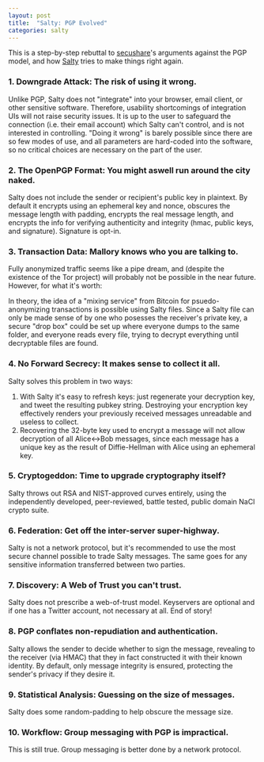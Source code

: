 ```yaml
---
layout: post
title:  "Salty: PGP Evolved"
categories: salty
---
```


This is a step-by-step rebuttal to [secushare](http://secushare.org/PGP)'s arguments against the PGP model, and how [Salty](https://s8f.org/salty.html) tries to make things right again.

### 1. Downgrade Attack: The risk of using it wrong.

Unlike PGP, Salty does not "integrate" into your browser, email client, or other sensitive software. Therefore, usability shortcomings of integration UIs will not raise security issues. It is up to the user to safeguard the connection (i.e. their email account) which Salty can't control, and is not interested in controlling. "Doing it wrong" is barely possible since there are so few modes of use, and all parameters are hard-coded into the software, so no critical choices are necessary on the part of the user.

### 2. The OpenPGP Format: You might aswell run around the city naked.

Salty does not include the sender or recipient's public key in plaintext. By default it encrypts using an ephemeral key and nonce, obscures the message length with padding, encrypts the real message length, and encrypts the info for verifying authenticity and integrity (hmac, public keys, and signature). Signature is opt-in.

### 3. Transaction Data: Mallory knows who you are talking to.

Fully anonymized traffic seems like a pipe dream, and (despite the existence of the Tor project) will probably not be possible in the near future. However, for what it's worth:

In theory, the idea of a "mixing service" from Bitcoin for psuedo-anonymizing transactions is possible using Salty files. Since a Salty file can only be made sense of by one who posesses the receiver's private key, a secure "drop box" could be set up where everyone dumps to the same folder, and everyone reads every file, trying to decrypt everything until decryptable files are found.

### 4. No Forward Secrecy: It makes sense to collect it all.

Salty solves this problem in two ways:

1. With Salty it's easy to refresh keys: just regenerate your decryption key, and tweet the resulting pubkey string. Destroying your encryption key effectively renders your previously received messages unreadable and useless to collect.
2. Recovering the 32-byte key used to encrypt a message will not allow decryption of all Alice<->Bob messages, since each message has a unique key as the result of Diffie-Hellman with Alice using an ephemeral key.

### 5. Cryptogeddon: Time to upgrade cryptography itself?

Salty throws out RSA and NIST-approved curves entirely, using the independently developed, peer-reviewed, battle tested, public domain NaCl crypto suite.

### 6. Federation: Get off the inter-server super-highway.

Salty is not a network protocol, but it's recommended to use the most secure channel possible to trade Salty messages. The same goes for any sensitive information transferred between two parties.

### 7. Discovery: A Web of Trust you can't trust.

Salty does not prescribe a web-of-trust model. Keyservers are optional and if one has a Twitter account, not necessary at all. End of story!

### 8. PGP conflates non-repudiation and authentication.

Salty allows the sender to decide whether to sign the message, revealing to the receiver (via HMAC) that they in fact constructed it with their known identity. By default, only message integrity is ensured, protecting the sender's privacy if they desire it.

### 9. Statistical Analysis: Guessing on the size of messages.

Salty does some random-padding to help obscure the message size.

### 10. Workflow: Group messaging with PGP is impractical.

This is still true. Group messaging is better done by a network protocol.
